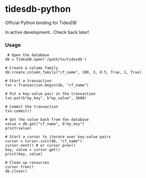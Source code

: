 # tidesdb-python

Official Python binding for TidesDB

In active development.. Check back later!


### Usage

```
 # Open the database
db = TidesDB.open('/path/to/tidesdb')

# Create a column family
db.create_column_family("cf_name", 100, 3, 0.5, True, 1, True)

# Start a transaction
txn = Transaction.begin(db, "cf_name")

# Put a key-value pair in the transaction
txn.put(b"my_key", b"my_value", 3600)

# Commit the transaction
txn.commit()

# Get the value back from the database
value = db.get("cf_name", b"my_key")
print(value)

# Start a cursor to iterate over key-value pairs
cursor = Cursor.init(db, "cf_name")
cursor.next() # or cursor.prev()
key, value = cursor.get()
print(key, value)

# Clean up resources
cursor.free()
db.close()
```
